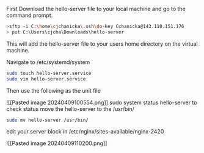 First Download the hello-server file to your local machine and go to the command prompt.

```bash
>sftp -i C:\home\cjchanicka\.ssh\do-key Cchanicka@143.110.151.176
> put C:\Users\cjcha\Downloads\hello-server
```
This will add the hello-server file to your users home directory on the virtual machine.

Navigate to /etc/systemd/system
```bash
sudo touch hello-server.service
sudo vim hello-server.service
```
Then use the following as the unit file

![[Pasted image 20240409100554.png]]
sudo system status hello-server to check status
move the hello-server to the /usr/bin/
```bash 
sudo mv hello-server /usr/bin/
```
edit your server block in /etc/nginx/sites-available/nginx-2420

![[Pasted image 20240409110200.png]]